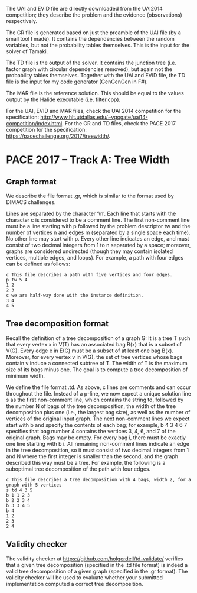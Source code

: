 The UAI and EVID file are directly downloaded from the UAI2014 competition; they describe the problem and the evidence (observations) respectively.

The GR file is generated based on just the preamble of the UAI file (by a small tool I made). It contains the dependencies between the random variables, but not the probability tables themselves. This is the input for the solver of Tamaki.

The TD file is the output of the solver. It contains the junction tree (i.e. factor graph with circular dependencies removed), but again not the probability tables themselves. Together with the UAI and EVID file, the TD file is the input for my code generator (GenGenGen in F#).

The MAR file is the reference solution. This should be equal to the values output by the Halide executable (i.e. filter.cpp).

For the UAI, EVID and MAR files, check the UAI 2014 competition for the specification: http://www.hlt.utdallas.edu/~vgogate/uai14-competition/index.html.
For the GR and TD files, check the PACE 2017 competition for the specification: https://pacechallenge.org/2017/treewidth/.

PACE 2017 – Track A: Tree Width
===============================

Graph format
------------
We describe the file format .gr, which is similar to the format used by DIMACS challenges.

Lines are separated by the character ‘\n’. Each line that starts with the character c is considered to be a comment line. The first non-comment line must be a line starting with p followed by the problem descriptor tw and the number of vertices n and edges m (separated by a single space each time). No other line may start with p. Every other line indicates an edge, and must consist of two decimal integers from 1 to n separated by a space; moreover, graphs are considered undirected (though they may contain isolated vertices, multiple edges, and loops). For example, a path with four edges can be defined as follows:
```
c This file describes a path with five vertices and four edges.
p tw 5 4
1 2
2 3
c we are half-way done with the instance definition.
3 4
4 5
```

Tree decomposition format
-------------------------
Recall the definition of a tree decomposition of a graph G: It is a tree T such that every vertex x in V(T) has an associated bag B(x) that is a subset of V(G). Every edge e in E(G) must be a subset of at least one bag B(x). Moreover, for every vertex v in V(G), the set of tree vertices whose bags contain v induce a connected subtree of T. The width of T is the maximum size of its bags minus one. The goal is to compute a tree decomposition of minimum width.

We define the file format .td. As above, c lines are comments and can occur throughout the file. Instead of a p-line, we now expect a unique solution line s as the first non-comment line, which contains the string td, followed by the number N of bags of the tree decomposition, the width of the tree decomposition plus one (i.e., the largest bag size), as well as the number of vertices of the original input graph. The next non-comment lines we expect start with b and specify the contents of each bag; for example, b 4 3 4 6 7 specifies that bag number 4 contains the vertices 3, 4, 6, and 7 of the original graph. Bags may be empty. For every bag i, there must be exactly one line starting with b i. All remaining non-comment lines indicate an edge in the tree decomposition, so it must consist of two decimal integers from 1 and N where the first integer is smaller than the second, and the graph described this way must be a tree. For example, the following is a suboptimal tree decomposition of the path with four edges.

```
c This file describes a tree decomposition with 4 bags, width 2, for a graph with 5 vertices
s td 4 3 5
b 1 1 2 3
b 2 2 3 4
b 3 3 4 5
b 4
1 2
2 3
2 4
```

Validity checker
----------------
The validity checker at https://github.com/holgerdell/td-validate/ verifies that a given tree decomposition (specified in the .td file format) is indeed a valid tree decomposition of a given graph (specified in the .gr format). The validity checker will be used to evaluate whether your submitted implementation computed a correct tree decomposition.

